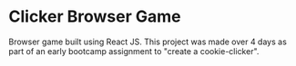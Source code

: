 # Clicker Browser Game

  Browser game built using React JS.
  This project was made over 4 days as part of an early bootcamp assignment to "create a cookie-clicker".


